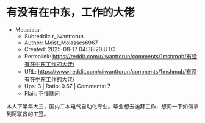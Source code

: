 # 有没有在中东，工作的大佬

- Metadata:
  - Subreddit: r_iwanttorun
  - Author: Moist_Molasses6967
  - Created: 2025-08-17 04:38:20 UTC
  - Permalink: https://reddit.com/r/iwanttorun/comments/1mshmqb/有没有在中东工作的大佬/
  - URL: https://www.reddit.com/r/iwanttorun/comments/1mshmqb/有没有在中东工作的大佬/
  - Ups: 3 | Ratio: 0.67 | Comments: 7
  - Flair: 不懂就问


本人下半年大三，国内二本电气自动化专业。毕业想去迪拜工作，想问一下如何拿到阿联酋的工签。

